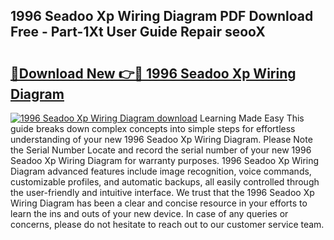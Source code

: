 ## 1996 Seadoo Xp Wiring Diagram PDF Download Free - Part-1Xt User Guide Repair seooX

# <h2><a href="http://dfo4xk.blite.top/?on=1996+Seadoo+Xp+Wiring+Diagram">🔗Download New 👉🔴 1996 Seadoo Xp Wiring Diagram</a></h2>

[![1996 Seadoo Xp Wiring Diagram download](https://i.imgur.com/lujVjoI.png)](http://dfo4xk.blite.top/?on=1996+Seadoo+Xp+Wiring+Diagram)
Learning Made Easy This guide breaks down complex concepts into simple steps for effortless understanding of your new 1996 Seadoo Xp Wiring Diagram. Please Note the Serial Number Locate and record the serial number of your new 1996 Seadoo Xp Wiring Diagram for warranty purposes. 1996 Seadoo Xp Wiring Diagram advanced features include image recognition, voice commands, customizable profiles, and automatic backups, all easily controlled through the user-friendly and intuitive interface. We trust that the 1996 Seadoo Xp Wiring Diagram has been a clear and concise resource in your efforts to learn the ins and outs of your new device. In case of any queries or concerns, please do not hesitate to reach out to our customer service team.
